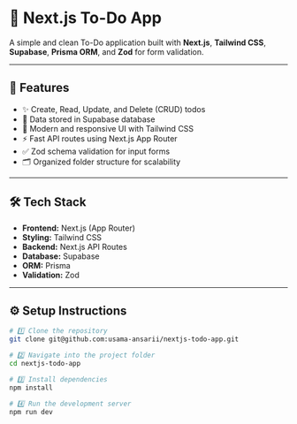 # 📝 Next.js To-Do App

A simple and clean To-Do application built with **Next.js**, **Tailwind CSS**, **Supabase**, **Prisma ORM**, and **Zod** for form validation.

---

## 🚀 Features
- ✨ Create, Read, Update, and Delete (CRUD) todos  
- 🧩 Data stored in Supabase database  
- 💅 Modern and responsive UI with Tailwind CSS  
- ⚡ Fast API routes using Next.js App Router  
- ✅ Zod schema validation for input forms  
- 🗂 Organized folder structure for scalability  

---

## 🛠️ Tech Stack
- **Frontend:** Next.js (App Router)  
- **Styling:** Tailwind CSS  
- **Backend:** Next.js API Routes  
- **Database:** Supabase  
- **ORM:** Prisma  
- **Validation:** Zod  

---

## ⚙️ Setup Instructions
```bash
# 1️⃣ Clone the repository
git clone git@github.com:usama-ansarii/nextjs-todo-app.git

# 2️⃣ Navigate into the project folder
cd nextjs-todo-app

# 3️⃣ Install dependencies
npm install

# 4️⃣ Run the development server
npm run dev
